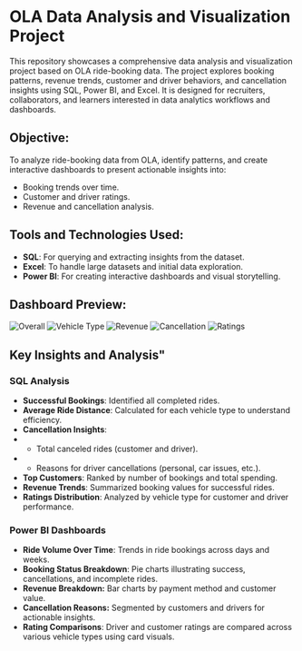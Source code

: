 # OLA Data Analysis and Visualization Project
This repository showcases a comprehensive data analysis and visualization project based on OLA ride-booking data. The project explores booking patterns, revenue trends, customer and driver behaviors, and cancellation insights using SQL, Power BI, and Excel. It is designed for recruiters, collaborators, and learners interested in data analytics workflows and dashboards.

## Objective:
To analyze ride-booking data from OLA, identify patterns, and create interactive dashboards to present actionable insights into:

- Booking trends over time.
- Customer and driver ratings.
- Revenue and cancellation analysis.

## Tools and Technologies Used:
- **SQL**: For querying and extracting insights from the dataset.
- **Excel**: To handle large datasets and initial data exploration.
- **Power BI**: For creating interactive dashboards and visual storytelling.

## Dashboard Preview:
![Overall](https://github.com/user-attachments/assets/1d1390db-d452-4dd2-9cad-4c7eeea04317)
![Vehicle Type](https://github.com/user-attachments/assets/7c239ca3-b0be-4725-bff2-d69ac8db9114)
![Revenue](https://github.com/user-attachments/assets/bd9a8333-d05d-4a5f-92d8-cfc132baeefc)
![Cancellation](https://github.com/user-attachments/assets/2982d69f-3a07-40ba-8be1-0a1b2f64a74f)
![Ratings](https://github.com/user-attachments/assets/1239f220-a011-418e-bc41-70450ca0bf58)

## Key Insights and Analysis"

### SQL Analysis
- **Successful Bookings**: Identified all completed rides.
- **Average Ride Distance**: Calculated for each vehicle type to understand efficiency.
- **Cancellation Insights**:
- - Total canceled rides (customer and driver).
- - Reasons for driver cancellations (personal, car issues, etc.).
- **Top Customers**: Ranked by number of bookings and total spending.
- **Revenue Trends**: Summarized booking values for successful rides.
- **Ratings Distribution**: Analyzed by vehicle type for customer and driver performance.

### Power BI Dashboards
- **Ride Volume Over Time**: Trends in ride bookings across days and weeks.
- **Booking Status Breakdown**: Pie charts illustrating success, cancellations, and incomplete rides.
- **Revenue Breakdown:** Bar charts by payment method and customer value.
- **Cancellation Reasons:** Segmented by customers and drivers for actionable insights.
- **Rating Comparisons**: Driver and customer ratings are compared across various vehicle types using card visuals.




